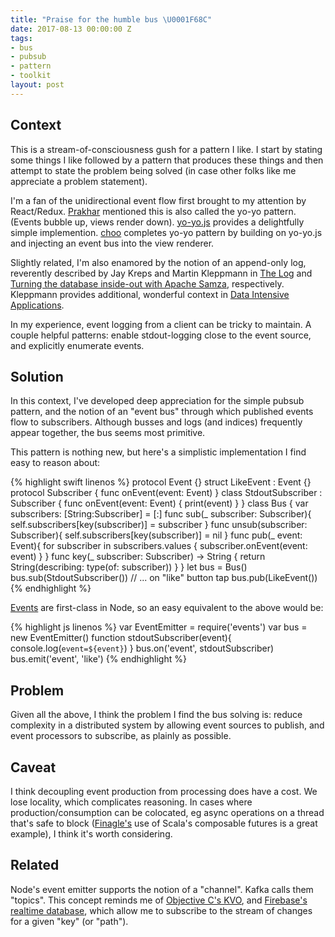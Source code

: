 ```yaml
---
title: "Praise for the humble bus \U0001F68C"
date: 2017-08-13 00:00:00 Z
tags:
- bus
- pubsub
- pattern
- toolkit
layout: post
---
```


## Context

This is a stream-of-consciousness gush for a pattern I like. I start by stating some things I like followed by a pattern that produces these things and then attempt to state the problem being solved (in case other folks like me appreciate a problem statement).

I'm a fan of the unidirectional event flow first brought to my attention by React/Redux. [Prakhar](https://github.com/prakhar1989) mentioned this is also called the yo-yo pattern. (Events bubble up, views render down). [yo-yo.js](https://github.com/maxogden/yo-yo) provides a delightfully simple implemention. [choo](https://github.com/choojs/choo) completes yo-yo pattern by building on yo-yo.js and injecting an event bus into the view renderer.

Slightly related, I'm also enamored by the notion of an append-only log, reverently described by Jay Kreps and Martin Kleppmann in [The Log](https://engineering.linkedin.com/distributed-systems/log-what-every-software-engineer-should-know-about-real-time-datas-unifying) and [Turning the database inside-out with Apache Samza](https://www.confluent.io/blog/turning-the-database-inside-out-with-apache-samza/), respectively. Kleppmann provides additional, wonderful context in [Data Intensive Applications](http://dataintensive.net/).

In my experience, event logging from a client can be tricky to maintain. A couple helpful patterns: enable stdout-logging close to the event source, and explicitly enumerate events.

## Solution

In this context, I've developed deep appreciation for the simple pubsub pattern, and the notion of an "event bus" through which published events flow to subscribers. Although busses and logs (and indices) frequently appear together, the bus seems most primitive.

This pattern is nothing new, but here's a simplistic implementation I find easy to reason about:

{% highlight swift linenos %}
protocol Event {}
struct LikeEvent : Event {}
protocol Subscriber {
  func onEvent(event: Event)
}
class StdoutSubscriber : Subscriber {
  func onEvent(event: Event) {
    print(event)
  }
}
class Bus {
  var subscribers: [String:Subscriber] = [:]
  func sub(_ subscriber: Subscriber){
    self.subscribers[key(subscriber)] = subscriber
  }
  func unsub(subscriber: Subscriber){
    self.subscribers[key(subscriber)] = nil
  }
  func pub(_ event: Event){
    for subscriber in subscribers.values {
      subscriber.onEvent(event: event)
    }
  }
  func key(_ subscriber: Subscriber) -> String {
    return String(describing: type(of: subscriber))
  }
}
let bus = Bus()
bus.sub(StdoutSubscriber())
// ... on "like" button tap
bus.pub(LikeEvent())
{% endhighlight %}

[Events](https://nodejs.org/api/events.html) are first-class in Node, so an easy equivalent to the above would be:

{% highlight js linenos %}
var EventEmitter = require('events')
var bus = new EventEmitter()
function stdoutSubscriber(event){
  console.log(`event=${event}`)
}
bus.on('event', stdoutSubscriber)
bus.emit('event', 'like')
{% endhighlight %}


## Problem

Given all the above, I think the problem I find the bus solving is: reduce complexity in a distributed system by allowing event sources to publish, and event processors to subscribe, as plainly as possible.

## Caveat

I think decoupling event production from processing does have a cost. We lose locality, which complicates reasoning. In cases where production/consumption can be colocated, eg async operations on a thread that's safe to block ([Finagle's](https://blog.twitter.com/engineering/en_us/a/2011/finagle-a-protocol-agnostic-rpc-system.html) use of Scala's composable futures is a great example), I think it's worth considering.

## Related

Node's event emitter supports the notion of a "channel". Kafka calls them "topics". This concept reminds me of [Objective C's KVO](https://developer.apple.com/library/content/documentation/Cocoa/Conceptual/KeyValueObserving/Articles/KVOBasics.html#//apple_ref/doc/uid/20002252-178352), and [Firebase's realtime database](https://firebase.google.com/docs/database/ios/read-and-write#listen_for_value_events), which allow me to subscribe to the stream of changes for a given "key" (or "path").

